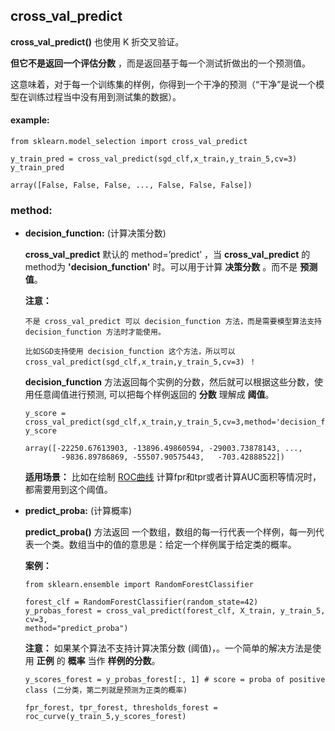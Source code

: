 ## cross_val_predict

__cross_val_predict()__	也使用	K 折交叉验证。

__但它不是返回一个评估分数__ ，而是返回基于每一个测试折做出的一个预测值。

这意味着，对于每一个训练集的样例，你得到一个干净的预测（“干净”是说一个模型在训练过程当中没有用到测试集的数据）。

#### example:

    from sklearn.model_selection import cross_val_predict

    y_train_pred = cross_val_predict(sgd_clf,x_train,y_train_5,cv=3)
    y_train_pred

    array([False, False, False, ..., False, False, False])

### method:

*   __decision_function:__ (计算决策分数)

    __cross_val_predict__ 默认的 method=’predict’ ，当 __cross_val_predict__ 的 method为 __'decision_function'__ 时。可以用于计算 __决策分数__ 。而不是 __预测值__。

    __注意：__ 
    
        不是 cross_val_predict 可以 decision_function 方法，而是需要模型算法支持 decision_function 方法时才能使用。
        
        比如SGD支持使用 decision_function 这个方法，所以可以 cross_val_predict(sgd_clf,x_train,y_train_5,cv=3) ！

    __decision_function__ 方法返回每个实例的分数，然后就可以根据这些分数，使用任意阈值进行预测, 可以把每个样例返回的 __分数__ 理解成 __阈值__。

        y_score = cross_val_predict(sgd_clf,x_train,y_train_5,cv=3,method='decision_function')
        y_score

        array([-22250.67613903, -13896.49860594, -29003.73878143, ...,
                -9836.89786869, -55507.90575443,   -703.42888522])

    __适用场景：__ 比如在绘制 [ROC曲线](https://github.com/OneStepAndTwoSteps/Data_Analysis_notes/blob/master/Sklearn%E6%9C%BA%E5%99%A8%E5%AD%A6%E4%B9%A0%E5%BA%93/metrics/%E6%A8%A1%E5%9E%8B%E8%AF%84%E4%BC%B0/ROC%E6%9B%B2%E7%BA%BF%20%E5%92%8C%20PR%E6%9B%B2%E7%BA%BF/roc%E5%92%8Cauc%E6%9B%B2%E7%BA%BF/%E7%BB%98%E5%88%B6ROC%E6%9B%B2%E7%BA%BF.md) 计算fpr和tpr或者计算AUC面积等情况时，都需要用到这个阈值。



*   __predict_proba:__ (计算概率)

	__predict_proba()__	方法返回 一个数组，数组的每一行代表一个样例，每一列代表一个类。数组当中的值的意思是：给定一个样例属于给定类的概率。


    __案例：__

        from sklearn.ensemble import RandomForestClassifier 

        forest_clf = RandomForestClassifier(random_state=42) 
        y_probas_forest	= cross_val_predict(forest_clf, X_train, y_train_5,	cv=3,																																		method="predict_proba")

    __注意：__ 如果某个算法不支持计算决策分数 (阈值)，。一个简单的解决方法是使用 __正例__ 的 __概率__ 当作 __样例的分数__。

        y_scores_forest	= y_probas_forest[:, 1]	# score	= proba	of positive class (二分类，第二列就是预测为正类的概率)

        fpr_forest,	tpr_forest,	thresholds_forest = roc_curve(y_train_5,y_scores_forest)

